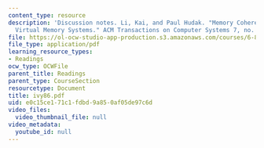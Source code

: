 ```yaml
---
content_type: resource
description: 'Discussion notes. Li, Kai, and Paul Hudak. "Memory Coherence in Shared
  Virtual Memory Systems." ACM Transactions on Computer Systems 7, no. 4 (1989): 321-359.'
file: https://ol-ocw-studio-app-production.s3.amazonaws.com/courses/6-824-distributed-computer-systems-engineering-spring-2006/e0c15ce171c1fdbd9a850af05de97c6d_ivy86.pdf
file_type: application/pdf
learning_resource_types:
- Readings
ocw_type: OCWFile
parent_title: Readings
parent_type: CourseSection
resourcetype: Document
title: ivy86.pdf
uid: e0c15ce1-71c1-fdbd-9a85-0af05de97c6d
video_files:
  video_thumbnail_file: null
video_metadata:
  youtube_id: null
---
```

